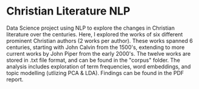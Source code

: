 # Christian Literature NLP
Data Science project using NLP to explore the changes in Christian literature over the centuries.
Here, I explored the works of six different prominent Christian authors (2 works per author). These works spanned 6 centuries, starting with John Calvin from the 1500's, extending to more current works by John Piper from the early 2000's. The twelve works are stored in .txt file format, and can be found in the "corpus" folder. The analysis includes exploration of term frequencies, word embeddings, and topic modelling (utlizing PCA & LDA). Findings can be found in the PDF report.
